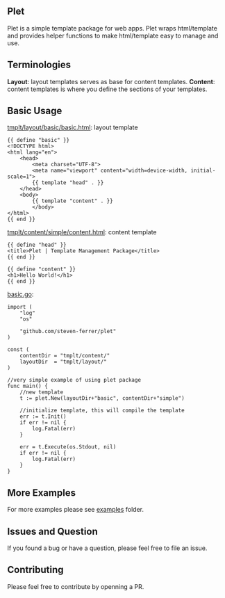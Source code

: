 ## Plet

Plet is a simple template package for web apps. Plet wraps html/template and provides helper functions to make html/template easy to manage and use.

## Terminologies

__Layout__: layout templates serves as base for content templates. 
__Content__: content templates is where you define the sections of your templates.

## Basic Usage

[tmplt/layout/basic/basic.html](https://github.com/steven-ferrer/plet/blob/master/examples/tmplt/layout/basic/basic.html): layout template

	{{ define "basic" }}
	<!DOCTYPE html>
	<html lang="en">
		<head>
			<meta charset="UTF-8">
			<meta name="viewport" content="width=device-width, initial-scale=1">
			{{ template "head" . }}
		</head>
		<body>
			{{ template "content" . }}
			</body>
	</html>
	{{ end }}

[tmplt/content/simple/content.html](https://github.com/steven-ferrer/plet/blob/master/examples/tmplt/content/simple/content.html): content template

	{{ define "head" }}
	<title>Plet | Template Management Package</title>
	{{ end }}

	{{ define "content" }}
	<h1>Hello World!</h1>
	{{ end }}


[basic.go](https://github.com/steven-ferrer/plet/blob/master/examples/basic.go):

	import (
		"log"
		"os"

		"github.com/steven-ferrer/plet"
	)

	const (
		contentDir = "tmplt/content/"
		layoutDir  = "tmplt/layout/"
	)

	//very simple example of using plet package
	func main() {
		//new template
		t := plet.New(layoutDir+"basic", contentDir+"simple")
		
		//initialize template, this will compile the template
		err := t.Init()
		if err != nil {
			log.Fatal(err)
		}

		err = t.Execute(os.Stdout, nil)
		if err != nil {
			log.Fatal(err)
		}
	}

## More Examples

For more examples please see [examples](https://github.com/steven-ferrer/plet/tree/master/examples) folder.

## Issues and Question

If you found a bug or have a question, please feel free to file an issue.

## Contributing

Please feel free to contribute by openning a PR.
